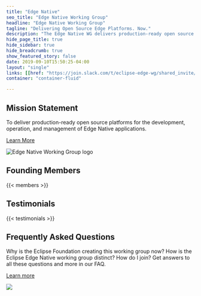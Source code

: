 ```yaml
---
title: "Edge Native"
seo_title: "Edge Native Working Group"
headline: "Edge Native Working Group"
tagline: "Delivering Open Source Edge Platforms. Now."
description: "The Edge Native WG delivers production-ready open source platforms for edge native applications."
hide_page_title: true
hide_sidebar: true
hide_breadcrumb: true
show_featured_story: false
date: 2019-09-10T15:50:25-04:00
layout: "single"
links: [[href: "https://join.slack.com/t/eclipse-edge-wg/shared_invite/enQtODI2NjY0MTgxODI1LTU3ODA0NDgxN2E3ZTFlNDlkOTI3N2FlZmQ5MjhmYTY3MWRkNjMxZjAyNWE2MjlhMGM1YTQ1YjdjOTBkOTEyYmU", text: "Join us on Slack"]]
container: "container-fluid"

---
```


<!-- start: Mission Statement -->
<div id="statement" class="row featured-section featured-section-primary featured-section-statement">
  <div class="container">
  <div class="row">
  <div class="col-sm-12">
    <h2>Mission Statement</h2>
    <p>To deliver production-ready open source platforms for the development, operation, and management of Edge Native applications.</p>
    <p class="margin-reset"><a class="btn btn-primary" href="https://www.eclipse.org/org/workinggroups/eclipse_edge_charter.php">Learn More</a></p>
     </div>
    <div class="col-sm-12">
        <div class="mission-circle margin-top-20">
          <img class="img-responsive" src="/images/edgenative/edge-logo-clr-stacked-mission-statement.svg" alt="Edge Native Working Group logo">
        </div>
      </div>
     </div>
  </div>
</div>
<!-- end: Mission Statement -->

<!-- start: Founding Members -->
<div id="members" class="row featured-section featured-section-members">
  <div class="container">
  <h2>Founding Members</h2>
  {{< members >}}
  </div>
</div>
<!-- end: Founding Members -->

<!-- start: Testimonials -->
<div id="testimonials" class="row featured-section featured-section-primary featured-section-testimonials">
  <div class="container">
    <h2>Testimonials</h2>
    {{< testimonials >}}
  </div>
</div>
<!-- end: Testimonials -->

<!-- FAQ -->
<div id="faq" class="row featured-section featured-section-faq">
  <div class="container">
    <div class="row">
      <div class="col-md-16 col-sm-offset-1">
        <h2 class="header-underline">Frequently Asked Questions</h2>
        <p>Why is the Eclipse Foundation creating this working group now? How is the Eclipse Edge Native working group distinct? How do I join? Get answers to all these questions and more in our FAQ.</p>
        <p><a href="/about/faq" class="btn btn-primary">Learn more</a><p>
      </div>
      <div class="col-md-4 col-sm-offset-1 padding-top-20 hidden-xs hidden-sm">
        <img class="img-responsive" src="/images/edgenative/homepage/faq-icon.svg">
      </div>
    </div>
  </div>
</div>